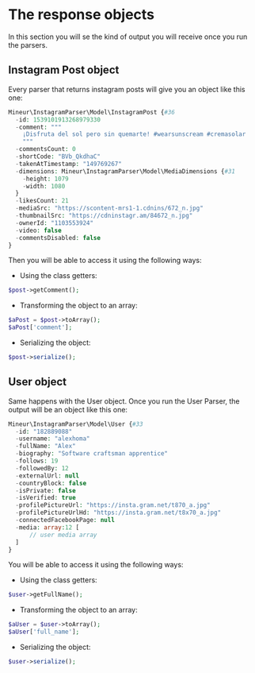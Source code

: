 # The response objects
In this section you will se the kind of output you will receive once you run the 
parsers.

## Instagram Post object
Every parser that returns instagram posts will give you an object like this one: 
```php
Mineur\InstagramParser\Model\InstagramPost {#36
  -id: 1539101913268979330
  -comment: """
    ¡Disfruta del sol pero sin quemarte! #wearsunscream #cremasolar
    """
  -commentsCount: 0
  -shortCode: "BVb_QkdhaC"
  -takenAtTimestamp: "149769267"
  -dimensions: Mineur\InstagramParser\Model\MediaDimensions {#31
    -height: 1079
    -width: 1080
  }
  -likesCount: 21
  -mediaSrc: "https://scontent-mrs1-1.cdnins/672_n.jpg"
  -thumbnailSrc: "https://cdninstagr.am/84672_n.jpg"
  -ownerId: "1103553924"
  -video: false
  -commentsDisabled: false
}
```
Then you will be able to access it using the following ways:
- Using the class getters:
```php
$post->getComment();
```
- Transforming the object to an array:
```php
$aPost = $post->toArray();
$aPost['comment'];
```
- Serializing the object:
```php
$post->serialize();
```

## User object
Same happens with the User object. Once you run the User Parser, the output will 
be an object like this one:
```php
Mineur\InstagramParser\Model\User {#33
  -id: "182889088"
  -username: "alexhoma"
  -fullName: "Alex"
  -biography: "Software craftsman apprentice"
  -follows: 19
  -followedBy: 12
  -externalUrl: null
  -countryBlock: false
  -isPrivate: false
  -isVerified: true
  -profilePictureUrl: "https://insta.gram.net/t870_a.jpg"
  -profilePictureUrlHd: "https://insta.gram.net/t8x70_a.jpg"
  -connectedFacebookPage: null
  -media: array:12 [
      // user media array
  ]
}
```
You will be able to access it using the following ways:
- Using the class getters:
```php
$user->getFullName();
```
- Transforming the object to an array:
```php
$aUser = $user->toArray();
$aUser['full_name'];
```
- Serializing the object:
```php
$user->serialize();
```